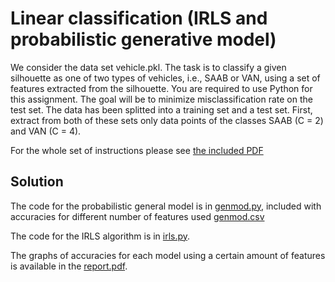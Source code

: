 # Linear classification (IRLS and probabilistic generative model)

We consider the data set vehicle.pkl. The task is to classify a given silhouette as
one of two types of vehicles, i.e., SAAB or VAN, using a set of features extracted from
the silhouette. You are required to use Python for this assignment. The goal will be to
minimize misclassification rate on the test set. The data has been splitted into a training
set and a test set. First, extract from both of these sets only data points of the classes
SAAB (C = 2) and VAN (C = 4).

For the whole set of instructions please see [the included PDF](NN19_task2.pdf)

## Solution

The code for the probabilistic general model is in [genmod.py](genmod.py), 
included with accuracies for different number of features used [genmod.csv](genmod.csv)

The code for the IRLS algorithm is in [irls.py](irls.py).

The graphs of accuracies for each model using a certain amount of features is available
in the [report.pdf](report.pdf).